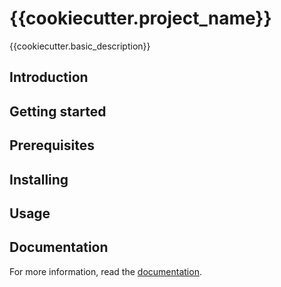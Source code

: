 {{cookiecutter.project_name}}
=====================================

{{cookiecutter.basic_description}}

## Introduction

## Getting started

## Prerequisites

## Installing

## Usage

## Documentation
For more information, read the [documentation](docs/).
